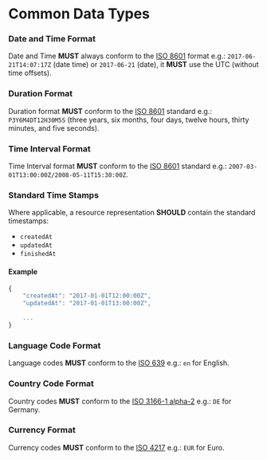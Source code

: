 # Common Data Types

### Date and Time Format

Date and Time **MUST** always conform to the [ISO 8601](https://en.wikipedia.org/wiki/ISO\_8601) format e.g.: `2017-06-21T14:07:17Z` (date time) or `2017-06-21` (date), it **MUST** use the UTC (without time offsets).

### Duration Format

Duration format **MUST** conform to the [ISO 8601](https://en.wikipedia.org/wiki/ISO\_8601) standard e.g.: `P3Y6M4DT12H30M5S` (three years, six months, four days, twelve hours, thirty minutes, and five seconds).

### Time Interval Format

Time Interval format **MUST** conform to the [ISO 8601](https://en.wikipedia.org/wiki/ISO\_8601) standard e.g.: `2007-03-01T13:00:00Z/2008-05-11T15:30:00Z`.

### Standard Time Stamps

Where applicable, a resource representation **SHOULD** contain the standard timestamps:

* `createdAt`
* `updatedAt`
* `finishedAt`

#### Example

```javascript
{
    "createdAt": "2017-01-01T12:00:00Z",
    "updatedAt": "2017-01-01T13:00:00Z",

    ...
}
```

### Language Code Format

Language codes **MUST** conform to the [ISO 639](https://en.wikipedia.org/wiki/List\_of\_ISO\_639-1\_codes) e.g.: `en` for English.

### Country Code Format

Country codes **MUST** conform to the [ISO 3166-1 alpha-2](https://en.wikipedia.org/wiki/ISO\_3166-1\_alpha-2) e.g.: `DE` for Germany.

### Currency Format

Currency codes **MUST** conform to the [ISO 4217](https://en.wikipedia.org/wiki/ISO\_4217) e.g.: `EUR` for Euro.
